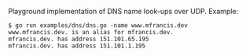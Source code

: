 Playground implementation of DNS name look-ups over UDP. Example:

```
$ go run examples/dns/dns.go -name www.mfrancis.dev 
www.mfrancis.dev. is an alias for mfrancis.dev.
mfrancis.dev. has address 151.101.65.195
mfrancis.dev. has address 151.101.1.195
```
